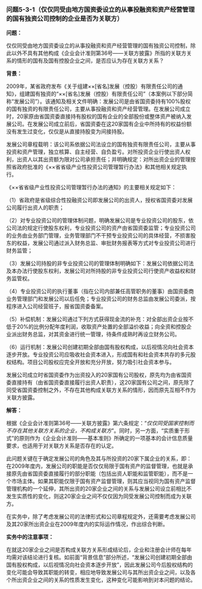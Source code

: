 ### 问题5-3-1（仅仅同受由地方国资委设立的从事投融资和资产经营管理的国有独资公司控制的企业是否为关联方）

**问题：**

仅仅同受由地方国资委设立的从事投融资和资产经营管理的国有独资公司控制，除此以外不具有其他构成《企业会计准则第36号——关联方披露》所指的关联方关系的情形的国有及国有控股企业之间，是否应认为存在关联方关系？

**背景：**

2009年，某省政府发布《关于组建××[省名]发展（控股）有限责任公司的通知》，组建国有独资的“××[省名]发展（控股）有限责任公司”（本案例以下部分简称“发展公司”）。该通知及相关文件明确：发展公司是由省国资委持有100%股权的国有独资的有限责任公司，主要从事投融资和资产经营管理。在发展公司成立时，20家原由省国资委直接持有股权的国有企业的全部股份或整体资产被纳入发展公司。在发展公司成立前后，省国资委在这20家国有企业中所持有的权益份额没有发生过变化，仅仅是从直接持股变为间接持股。

发展公司章程载明：该公司系依据公司法设立的国有独资有限责任公司，主要从事投资和资产管理，独立核算、自主经营、自负盈亏。对所投资企业行使出资人权利，出资人以其出资额为限对公司承担责任；并明确规定：对所出资企业的管理按照省政府批准的《××省省级产业性投资公司管理暂行办法》和其他相关规定执行。

《××省省级产业性投资公司管理暂行办法的通知》的主要相关规定如下：

（1）省政府是省级综合性投融资公司即发展公司的出资人，授权省国资委对发展公司履行出资人的职责；

（2）对专业投资公司的管理体制问题，明确发展公司是专业投资公司的股东，依公司法的规定行使股东权利，专业投资公司的资产由省国资委监管；专业投资公司的业务由业务部门管理，业务管理部门不干预专业投资公司的具体经营，不损害股东的权益，发展公司通过派入财务总监、审批财务报表等方式对专业投资公司进行财务监管；

（3）发展公司持股的非专业投资公司的管理体制明确如下：发展公司依据公司法及本办法行使股东权利，发展公司对所持股的非专业投资公司行使资产收益权和财务监管权。

（4）专业投资公司的执行董事（指在公司内部兼任高管职务的董事）由国资委商业务管理部门和发展公司以后任免；专业投资公司的财务总监由发展公司委派，按程序进入公司经营班子，报省国资委备案。

（5）补偿机制：发展公司通过下列方式获得现金流的补充：对全部出资企业按不低于20%的比例分配年度利润，收取资产处置的全部溢价收益；向全资和控股企业派出财务总监，对其资金进行统一管理，待条件成熟时再设立财务公司。

（6）运行机制：发展公司创建初期全部由国有股权构成，以后视情况向社会资本逐步开放。专业投资公司应吸收社会资本进入，形成国有和社会资本共存的多元股权结构。项目公司股权应完全开放和充分开放，努力吸引社会资本参与。

发展公司成立时省国资委作为出资投入的20家国有公司股权，原先均为由省国资委直接持有（由省国资委直接履行出资人职责），这20家国有公司之间，原先除了同受省国资委控制之外，不存在其他构成关联方关系的情形，因而原先互相不作为关联方披露。

**解答：**

根据《企业会计准则第36号——关联方披露》第六条规定：“*仅仅同受国家控制而不存在其他关联方关系的企业，不构成关联方*”。同时，另一方面，“实质重于形式”的原则作为《企业会计准则——基本准则》所确定的一项基本的会计信息质量要求，也适用于对关联方关系是否存在的认定。

此问题关键在于确定发展公司的角色及其与所投资的20家下属企业的关系，即：在2009年度内，发展公司的职能是否仅仅局限于国有资产的监督管理，也就是承接原先由省国资委直接履行的部分职能（包括出资人职能和监管职能），而不是一个市场主体。如果其职能仅限于国有资产监督管理，则其应当视同为国有资产监督管理机构的一个延伸，其所出资的20家企业之间的关系与发展公司设立前相比不发生实质性的变化，则这20家企业之间不仅仅因为同受发展公司控制而成为关联方。

在实务中，除了考虑发展公司的法律形式和公司章程规定外，还需要考虑发展公司及其20家所出资企业在2009年度内的实际运作情况，作出综合判断。

**实务中的注意事项：**

在就这20家企业之间是否构成关联方关系形成结论后，企业和注册会计师在每年均需对该结论进行复核。如前面“背景信息”部分所述，“发展公司创建初期全部由国有股权构成，以后视情况向社会资本逐步开放”，因此发展公司今后股权结构的变化可能会导致其职能的转变，相应地导致发展公司与其所出资企业之间，以及各个所出资企业之间的关系的性质发生变化，这种变化可能影响到对本问题的结论。